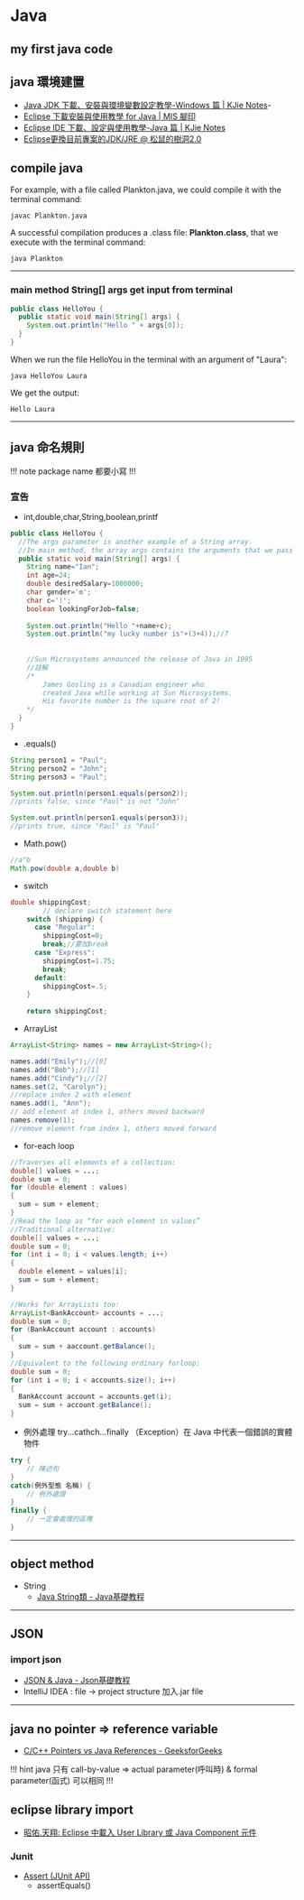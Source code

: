 # Java
## my first java code
## java 環境建置
- [Java JDK 下載、安裝與環境變數設定教學-Windows 篇 \| KJie Notes](https://www.kjnotes.com/devtools/35)- 
- [Eclipse 下載安裝與使用教學 for Java \| MIS 腳印](https://footmark.info/software/ide/eclipse-download-and-use-for-java/)
- [Eclipse IDE 下載、設定與使用教學-Java 篇 \| KJie Notes](https://www.kjnotes.com/devtools/80)
- [Eclipse更換目前專案的JDK/JRE @ 松鼠的樹洞2.0](http://dontpkme.blogspot.com/2013/10/eclipsejre.html)

## compile java
For example, with a file called Plankton.java, we could compile it with the terminal command:
```
javac Plankton.java
```
A successful compilation produces a .class file: **Plankton.class**, that we execute with the terminal command:
```
java Plankton
```

***

### main method String[] args get input from terminal
```java
public class HelloYou {
  public static void main(String[] args) {
    System.out.println("Hello " + args[0]);  
  }
}
```
When we run the file HelloYou in the terminal with an argument of "Laura":
```
java HelloYou Laura
```
We get the output:
```
Hello Laura 
```

***

## java 命名規則

!!! note
package name 都要小寫
!!!

### 宣告
- int,double,char,String,boolean,printf
```java
public class HelloYou {
  //The args parameter is another example of a String array.
  //In main method, the array args contains the arguments that we pass in from the terminal  when we run the class file. 
  public static void main(String[] args) {
    String name="Ian";
    int age=24;
    double desiredSalary=1000000;
    char gender='m';
    char c='!';
    boolean lookingForJob=false;
    
    System.out.println("Hello "+name+c);
    System.out.println("my lucky number is"+(3+4));//7
    
    
    //Sun Microsystems announced the release of Java in 1995
    //註解
    /*
		James Gosling is a Canadian engineer who 
		created Java while working at Sun Microsystems. 
		His favorite number is the square root of 2!
    */
  }
}
```


- .equals()
```java
String person1 = "Paul";
String person2 = "John";
String person3 = "Paul";

System.out.println(person1.equals(person2));
//prints false, since "Paul" is not "John"

System.out.println(person1.equals(person3));
//prints true, since "Paul" is "Paul"
```

- Math.pow()
```java
//a^b
Math.pow(double a,double b)
```

- switch
```java
double shippingCost;
	 	// declare switch statement here
    switch (shipping) {
      case "Regular": 
        shippingCost=0;
        break;//要加break
      case "Express":
        shippingCost=1.75;
        break;
      default:
        shippingCost=.5;
    }
    
    return shippingCost;
```

- ArrayList
```java
ArrayList<String> names = new ArrayList<String>();

names.add("Emily");//[0]
names.add("Bob");//[1]
names.add("Cindy");//[2]
names.set(2, "Carolyn");
//replace index 2 with element 
names.add(1, "Ann");
// add element at index 1, others moved backward
names.remove(1);
//remove element from index 1, others moved forward
```

- for-each loop
```java
//Traverses all elements of a collection:
double[] values = ...;
double sum = 0;
for (double element : values)
{
  sum = sum + element;
}
//Read the loop as “for each element in values”
//Traditional alternative:
double[] values = ...;
double sum = 0;
for (int i = 0; i < values.length; i++)
{
  double element = values[i];
  sum = sum + element;
}
```
```java
//Works for ArrayLists too:
ArrayList<BankAccount> accounts = ...;
double sum = 0;
for (BankAccount account : accounts)
{
  sum = sum + aaccount.getBalance();
}
//Equivalent to the following ordinary forloop:
double sum = 0;
for (int i = 0; i < accounts.size(); i++)
{
  BankAccount account = accounts.get(i);
  sum = sum + account.getBalance();
}
```

- 例外處理 try...cathch...finally
（Exception）在 Java 中代表一個錯誤的實體物件
```java
try {
    // 陳述句
}
catch(例外型態 名稱) {
    // 例外處理
}
finally {
    // 一定會處理的區塊
}
```



***



## object method
- String 
  - [Java String類 - Java基礎教程](http://tw.gitbook.net/java/java_strings.html)



***


## JSON
### import json
- [JSON & Java - Json基礎教程](http://tw.gitbook.net/json/json_java_example.html)
- IntelliJ IDEA : file -> project structure 加入.jar file


***


## java no pointer => reference variable
- [C/C++ Pointers vs Java References - GeeksforGeeks](https://www.geeksforgeeks.org/is-there-any-concept-of-pointers-in-java/)

!!! hint
java 只有 call-by-value 
=> actual parameter(呼叫時) & formal parameter(函式) 可以相同
!!!

## eclipse library import
- [昭佑.天翔: Eclipse 中載入 User Library 或 Java Component 元件](https://tomkuo139.blogspot.com/2010/08/eclipse-user-library-java-component.html)

### Junit
- [Assert (JUnit API)](http://junit.sourceforge.net/junit3.8.1/javadoc/junit/framework/Assert.html)
  - assertEquals()
